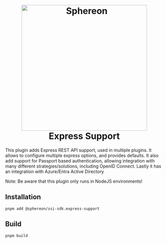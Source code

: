 <!--suppress HtmlDeprecatedAttribute -->
<h1 align="center">
  <br>
  <a href="https://www.sphereon.com"><img src="https://sphereon.com/content/themes/sphereon/assets/img/logo.svg" alt="Sphereon" width="400"></a>
  <br>Express Support 
  <br>
</h1>

This plugin adds Express REST API support, used in multiple plugins. It allows to configure multiple express options, and provides defaults.
It also add support for Passport based authentication, allowing integration with many different strategies/solutions, including OpenID Connect.
Lastly it has an integration with Azure/Entra Active Directory

Note: Be aware that this plugin only runs in NodeJS environments!

## Installation

```shell
pnpm add @sphereon/ssi-sdk.express-support
```

## Build

```shell
pnpm build
```

